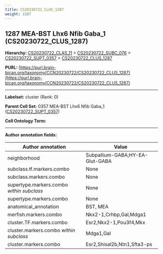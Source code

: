 ```yaml
---
title: CS20230722_CLUS_1287
weight: 1287
---
```

## 1287 MEA-BST Lhx6 Nfib Gaba_1 (CS20230722_CLUS_1287)
<b>Hierarchy: </b>
[CS20230722_CLAS_11](../CS20230722_CLAS_11) >
[CS20230722_SUBC_076](../CS20230722_SUBC_076) >
[CS20230722_SUPT_0357](../CS20230722_SUPT_0357) >
[CS20230722_CLUS_1287](../CS20230722_CLUS_1287)

**PURL:** [https://purl.brain-bican.org/taxonomy/CCN20230722/CS20230722_CLUS_1287](https://purl.brain-bican.org/taxonomy/CCN20230722/CS20230722_CLUS_1287)

---


**Labelset:** cluster (Rank: 0)

**Parent Cell Set:** 0357 MEA-BST Lhx6 Nfib Gaba_1 ([CS20230722_SUPT_0357](../CS20230722_SUPT_0357))



**Cell Ontology Term:** 

[MARKER GENES.]: #


---

[TRANSFERRED ANNOTATIONS.]: #


[AUTHOR ANNOTATION FIELDS.]: #


**Author annotation fields:**

| Author annotation | Value |
|-------------------|-------|
|neighborhood|Subpallium-GABA;HY-EA-Glut-GABA|
|subclass.tf.markers.combo|None|
|subclass.markers.combo|None|
|supertype.markers.combo _within subclass_|None|
|supertype.markers.combo|None|
|anatomical_annotation|BST, MEA|
|merfish.markers.combo|Nkx2-1,Crhbp,Gal,Mdga1|
|cluster.TF.markers.combo|Esr2,Nkx2-1,Pou3f4,Mkx|
|cluster.markers.combo _within subclass_|Mdga1,Gal|
|cluster.markers.combo|Esr2,Shisal2b,Ntn1,Sfta3-ps|
